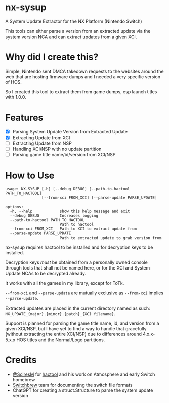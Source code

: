 # nx-sysup
A System Update Extractor for the NX Platform (Nintendo Switch)

This tools can either parse a version from an extracted update via the system version NCA and can extract
updates from a given XCI.

# Why did I create this?
Simple, Nintendo sent DMCA takedown requests to the websites around the web that are hosting firmware dumps and I needed a very specific version of HOS.

So I created this tool to extract them from game dumps, esp launch titles with 1.0.0.

# Features
- [X] Parsing System Update Version from Extracted Update
- [X] Extracting Update from XCI
- [ ] Extracting Update from NSP
- [ ] Handling XCI/NSP with no update partition
- [ ] Parsing game title name/id/version from XCI/NSP

# How to Use
```
usage: NX-SYSUP [-h] [--debug DEBUG] [--path-to-hactool PATH_TO_HACTOOL]
                [--from-xci FROM_XCI] [--parse-update PARSE_UPDATE]

options:
  -h, --help            show this help message and exit
  --debug DEBUG         Increases logging
  --path-to-hactool PATH_TO_HACTOOL
                        Path to hactool
  --from-xci FROM_XCI   Path to XCI to extract update from
  --parse-update PARSE_UPDATE
                        Path to extracted update to grab version from
```
nx-sysup requires hactool to be installed and for decryption keys to be installed.

Decryption keys *must* be obtained from a personally owned console through tools that shall not be named here, or for the XCI and System Update NCAs to be decrypted already.

It works with all the games in my library, except for ToTk.

`--from-xci` and `--parse-update` are mutually exclusive as `--from-xci` implies `--parse-update`.

Extracted updates are placed in the current directory named as such: `NX_UPDATE_{major}.{minor}.{patch}_{XCI filename}`.

Support is planned for parsing the game title name, id, and version from a given XCI/NSP, but I have yet to find a way to handle that gracefully (without extracting the entire XCI/NSP) due to differences around 4.x.x-5.x.x HOS titles and the Normal/Logo partitions.

# Credits
- [@SciresM](https://github.com/SciresM) for [hactool](https://github.com/SciresM/hactool) and his work on Atmosphere and early Switch homebrew
- [Switchbrew](https://switchbrew.org/wiki/Main_Page) team for documenting the switch file formats
- ChatGPT for creating a struct.Structure to parse the system update version
